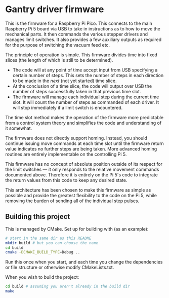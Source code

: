 # Gantry driver firmware

This is the firmware for a Raspberry Pi Pico. This connects to the main Raspberry Pi 5 board via USB to take in instructions as to how to move the mechanical parts. It then commands the various stepper drivers and manages limit switches. It also provides a few auxiliary outputs as required for the purpose of switching the vacuum feed etc.

The principle of operation is simple. This firmware divides time into fixed slices (the length of which is still to be determined).
- The code will at any point of time accept input from USB specifying a certain number of steps. This sets the number of steps in each direction to be made in the *next* (not yet started) time slice.
- At the conclusion of a time slice, the code will output over USB the number of steps successfully taken in that previous time slot.
- The firmware will manage each individual step during the current time slot. It will count the number of steps as commanded of each driver. It will stop immediately if a limit switch is encountered.

The time slot method makes the operation of the firmware more predictable from a control system theory and simplifies the code and understanding of it somewhat.

The firmware does not directly support homing. Instead, you should continue issuing move commands at each time slot until the firmware return value indicates no further steps are being taken. More advanced homing routines are entirely implementable on the controlling Pi 5.

This firmware has no concept of absolute position outside of its respect for the limit switches — it only responds to the relative movement commands documented above. Therefore it is entirely on the Pi 5's code to integrate the return values from this code to keep any desired state.

This architecture has been chosen to make this firmware as simple as possible and provide the greatest flexibility to the code on the Pi 5, while removing the burden of sending all of the individual step pulses.

## Building this project

This is managed by CMake. Set up for building with (as an example):

```sh
# start in the same dir as this README
mkdir build	# but you can choose the name
cd build
cmake -DCMAKE_BUILD_TYPE=Debug ..
```

Run this once when you start, and each time you change the dependencies or file structure or otherwise modify CMakeLists.txt.

When you wish to build the project:

```sh
cd build # assuming you aren't already in the build dir
make
```